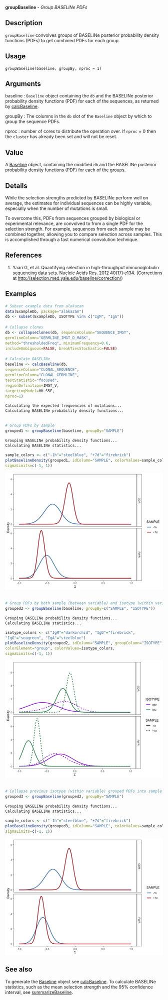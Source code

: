 **groupBaseline** - *Group BASELINe PDFs*

Description
--------------------

`groupBaseline` convolves groups of BASELINe posterior probability density 
functions (PDFs) to get combined PDFs for each group.


Usage
--------------------
```
groupBaseline(baseline, groupBy, nproc = 1)
```

Arguments
-------------------

baseline
:   `Baseline` object containing the `db` and the 
BASELINe posterior probability density functions 
(PDF) for each of the sequences, as returned by
[calcBaseline](calcBaseline.md).

groupBy
:   The columns in the `db` slot of the `Baseline`
object by which to group the sequence PDFs.

nproc
:   number of cores to distribute the operation over. If 
`nproc` = 0 then the `cluster` has already been
set and will not be reset.




Value
-------------------

A [Baseline](Baseline-class.md) object, containing the modified `db` and the BASELINe 
posterior probability density functions (PDF) for each of the groups.


Details
-------------------

While the selection strengths predicted by BASELINe perform well on average, 
the estimates for individual sequences can be highly variable, especially when the 
number of mutations is small. 

To overcome this, PDFs from sequences grouped by biological or experimental relevance,
are convolved to from a single PDF for the selection strength. For example, sequences
from each sample may be combined together, allowing you to compare selection  across 
samples. This is accomplished through a fast numerical convolution technique.


References
-------------------


1. Yaari G, et al. Quantifying selection in high-throughput immunoglobulin 
sequencing data sets. 
Nucleic Acids Res. 2012 40(17):e134. 
(Corrections at http://selection.med.yale.edu/baseline/correction/)
 



Examples
-------------------

```R
# Subset example data from alakazam
data(ExampleDb, package="alakazam")
db <- subset(ExampleDb, ISOTYPE %in% c("IgM", "IgG"))

# Collapse clones
db <- collapseClones(db, sequenceColumn="SEQUENCE_IMGT",
germlineColumn="GERMLINE_IMGT_D_MASK",
method="thresholdedFreq", minimumFrequency=0.6,
includeAmbiguous=FALSE, breakTiesStochastic=FALSE)

# Calculate BASELINe
baseline <- calcBaseline(db, 
sequenceColumn="CLONAL_SEQUENCE",
germlineColumn="CLONAL_GERMLINE", 
testStatistic="focused",
regionDefinition=IMGT_V,
targetingModel=HH_S5F,
nproc=1)

```


```
Calculating the expected frequencies of mutations...
Calculating BASELINe probability density functions...

```


```R

# Group PDFs by sample
grouped1 <- groupBaseline(baseline, groupBy="SAMPLE")

```


```
Grouping BASELINe probability density functions...
Calculating BASELINe statistics...

```


```R
sample_colors <- c("-1h"="steelblue", "+7d"="firebrick")
plotBaselineDensity(grouped1, idColumn="SAMPLE", colorValues=sample_colors, 
sigmaLimits=c(-1, 1))

```

![6](groupBaseline-6.png)

```R
 
# Group PDFs by both sample (between variable) and isotype (within variable)
grouped2 <- groupBaseline(baseline, groupBy=c("SAMPLE", "ISOTYPE"))

```


```
Grouping BASELINe probability density functions...
Calculating BASELINe statistics...

```


```R
isotype_colors <- c("IgM"="darkorchid", "IgD"="firebrick", 
"IgG"="seagreen", "IgA"="steelblue")
plotBaselineDensity(grouped2, idColumn="SAMPLE", groupColumn="ISOTYPE",
colorElement="group", colorValues=isotype_colors,
sigmaLimits=c(-1, 1))

```

![10](groupBaseline-10.png)

```R

# Collapse previous isotype (within variable) grouped PDFs into sample PDFs
grouped3 <- groupBaseline(grouped2, groupBy="SAMPLE")

```


```
Grouping BASELINe probability density functions...
Calculating BASELINe statistics...

```


```R
sample_colors <- c("-1h"="steelblue", "+7d"="firebrick")
plotBaselineDensity(grouped3, idColumn="SAMPLE", colorValues=sample_colors,
sigmaLimits=c(-1, 1))
```

![14](groupBaseline-14.png)


See also
-------------------

To generate the [Baseline](Baseline-class.md) object see [calcBaseline](calcBaseline.md).
To calculate BASELINe statistics, such as the mean selection strength
and the 95% confidence interval, see [summarizeBaseline](summarizeBaseline.md).






